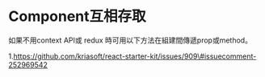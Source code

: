 # Component互相存取

如果不用context API或 redux 時可用以下方法在組建間傳遞prop或method。

1.https://github.com/kriasoft/react-starter-kit/issues/909\#issuecomment-252969542





